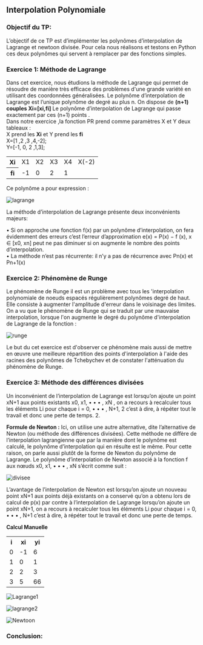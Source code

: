 <h2> Interpolation Polynomiale </h2>

<h3> Objectif du TP: </h3>

L’objectif de ce TP est d’implémenter les polynômes d’interpolation de Lagrange et newtoon divisée. Pour cela nous réalisons et testons en Python ces deux polynômes qui servent à remplacer par des fonctions simples. 

<h3><b>Exercice 1: Méthode de Lagrange</h3></b>
 Dans cet exercice, nous étudions la méthode de Lagrange qui permet de résoudre de manière très efficace des problèmes d'une grande variété en utilisant des coordonnées généralisées. 
Le polynôme d’interpolation de Lagrange est l’unique polynôme de degré au plus n. 
On dispose de <b>(n+1) couples Xi=[xi,fi]</b> Le polynôme d’interpolation de Lagrange qui passe exactement par ces (n+1) points .<br>
Dans notre exercice ,la fonction PR prend comme paramètres X et Y deux tableaux : <br>
X prend les <b>Xi</b> et Y prend les <b>fi</b><br> X=[1 ,2 ,3 ,4,-2];<br> Y=[-1, 0, 2 ,1,3];

 <table>
   <tr>
       <th>Xi</th>
       <td>X1</td>
       <td>X2</td>
       <td>X3</td>
       <td>X4</td>
       <td>X(-2)</td>
   </tr>
  
   <tr>
      <th>fi</th>
      <td>-1</td>
      <td>0</td>
      <td>2</td>
      <td>1</td>
      <td></td>
     
   </tr>
 </table>

Ce polynôme a pour expression :

 ![lagrange](https://user-images.githubusercontent.com/91917391/145247881-6de706b9-1f20-48a8-b40a-d5a02f0cf952.gif)

 
La méthode d’interpolation de Lagrange présente deux inconvénients majeurs: <br>

•	Si on approche une fonction f(x) par un polynôme d’interpolation, on fera évidemment des erreurs c’est l’erreur d’approximation e(x) = P(x) − f (x), x ∈ [x0, xn] peut ne pas diminuer si on augmente le nombre des points d’interpolation. <br>
•	La méthode n’est pas récurrente: il n’y a pas de récurrence avec Pn(x) et Pn+1(x)

<h3><b>Exercice 2: Phénomène de Runge</b></h3>

Le phénomène de Runge il est un problème avec tous les 'interpolation polynomiale de noeuds espacés régulièrement polynômes degré de haut. Elle consiste à augmenter l'amplitude d'erreur dans le voisinage des limites.
On a vu que  le phénomène de Runge qui se traduit par une mauvaise interpolation, lorsque l'on augmente le degré du polynôme d'interpolation de Lagrange de la fonction :

![runge](https://user-images.githubusercontent.com/91917391/145248645-65efcaa3-ab4d-46b1-afc5-f553efd0467f.gif)

 
Le but du cet exercice est d'observer ce phénomène mais aussi de mettre en œuvre une meilleure répartition des points d'interpolation à l'aide des racines des polynômes de Tchebychev et de constater l'atténuation du phénomène de Runge.
 
<h3><b>Exercice 3: Méthode des différences divisées</h3></b>
Un inconvénient de l’interpolation de Lagrange est lorsqu’on ajoute un point xN+1 aux points existants x0, x1, • • • , xN , on a recours à recalculer tous les éléments Li pour chaque i = 0, • • • , N+1, 2 c’est à dire, à répéter tout le travail et donc une perte de temps. 2. 

<b>Formule de Newton :</b> Ici, on utilise une autre alternative, dite l’alternative de Newton (ou méthode des différences divisées). Cette méthode ne diffère de l’interpolation lagrangienne que par la manière dont le polynôme est calculé, le polynôme d’interpolation qui en résulte est le même. Pour cette raison, on parle aussi plutôt de la forme de Newton du polynôme de Lagrange. Le polynôme d’interpolation de Newton associé à la fonction f aux nœuds x0, x1, • • • , xN s’écrit comme suit :

![divisee](https://user-images.githubusercontent.com/91917391/145249094-8ffb6b11-65df-45cd-995a-526e3f62f766.gif)
 
L’avantage de l’interpolation de Newton est lorsqu’on ajoute un nouveau point xN+1 aux points déjà existants on a conservé qu’on a obtenu  lors de calcul de p(x) par contre à l’interpolation de Lagrange  lorsqu’on ajoute un point xN+1, on a recours à recalculer tous les éléments Li pour chaque i = 0, • • • , N+1 c’est à dire, à répéter tout le travail et donc une perte de temps. 

<b>Calcul Manuelle</b>
<center>
 <table>
   <tr>
       <th>i</th>
       <th>xi</th>
       <th>yi</th>
   </tr>
   <tr>
       <td>0</td>
       <td>-1</td>
       <td>6</td>
   </tr>
   <tr>
       <td>1</td>
       <td>0</td>
       <td>1</td>
   </tr>
  
   <tr>
       <td>2</td>
       <td>2</td>
       <td>3</td>
   </tr>
  
   <tr>
       <td>3</td>
       <td>5</td>
       <td>66</td>
   </tr>
</table>
</center>

![Lagrange1](https://user-images.githubusercontent.com/91917391/145270553-1583ad91-5b6a-4941-b1ff-52e74e6ddc70.gif)<br>

![lagrange2](https://user-images.githubusercontent.com/91917391/145275313-537516d9-aa04-43ab-973b-132890f61757.gif)

![Newtoon](https://user-images.githubusercontent.com/91917391/145271215-47e13da4-eb38-4cd2-8274-733a826f2145.gif)

<h3> Conclusion: </h3>
